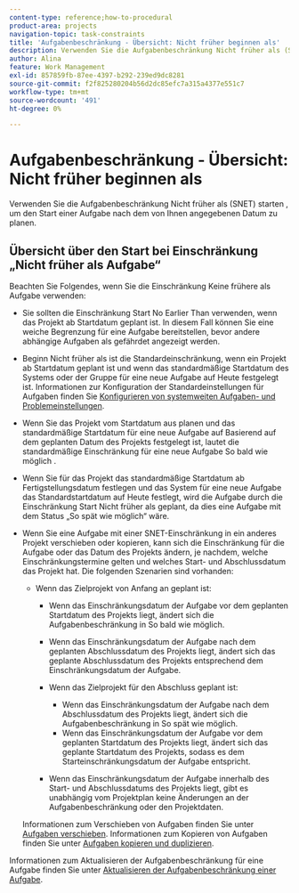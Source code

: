 ```yaml
---
content-type: reference;how-to-procedural
product-area: projects
navigation-topic: task-constraints
title: 'Aufgabenbeschränkung - Übersicht: Nicht früher beginnen als'
description: Verwenden Sie die Aufgabenbeschränkung Nicht früher als (SNET) starten , um den Start einer Aufgabe nach dem von Ihnen angegebenen Datum zu planen.
author: Alina
feature: Work Management
exl-id: 857859fb-87ee-4397-b292-239ed9dc8281
source-git-commit: f2f825280204b56d2dc85efc7a315a4377e551c7
workflow-type: tm+mt
source-wordcount: '491'
ht-degree: 0%

---
```


# Aufgabenbeschränkung - Übersicht: Nicht früher beginnen als

Verwenden Sie die Aufgabenbeschränkung Nicht früher als (SNET) starten , um den Start einer Aufgabe nach dem von Ihnen angegebenen Datum zu planen.

## Übersicht über den Start bei Einschränkung „Nicht früher als Aufgabe“

Beachten Sie Folgendes, wenn Sie die Einschränkung Keine frühere als Aufgabe verwenden:

* Sie sollten die Einschränkung Start No Earlier Than verwenden, wenn das Projekt ab Startdatum geplant ist. In diesem Fall können Sie eine weiche Begrenzung für eine Aufgabe bereitstellen, bevor andere abhängige Aufgaben als gefährdet angezeigt werden.
* Beginn Nicht früher als ist die Standardeinschränkung, wenn ein Projekt ab Startdatum geplant ist und wenn das standardmäßige Startdatum des Systems oder der Gruppe für eine neue Aufgabe auf Heute festgelegt ist. Informationen zur Konfiguration der Standardeinstellungen für Aufgaben finden Sie [Konfigurieren von systemweiten Aufgaben- und Problemeinstellungen](../../../administration-and-setup/set-up-workfront/configure-system-defaults/set-task-issue-preferences.md).

* Wenn Sie das Projekt vom Startdatum aus planen und das standardmäßige Startdatum für eine neue Aufgabe auf Basierend auf dem geplanten Datum des Projekts festgelegt ist, lautet die standardmäßige Einschränkung für eine neue Aufgabe So bald wie möglich .
* Wenn Sie für das Projekt das standardmäßige Startdatum ab Fertigstellungsdatum festlegen und das System für eine neue Aufgabe das Standardstartdatum auf Heute festlegt, wird die Aufgabe durch die Einschränkung Start Nicht früher als geplant, da dies eine Aufgabe mit dem Status „So spät wie möglich“ wäre.
* Wenn Sie eine Aufgabe mit einer SNET-Einschränkung in ein anderes Projekt verschieben oder kopieren, kann sich die Einschränkung für die Aufgabe oder das Datum des Projekts ändern, je nachdem, welche Einschränkungstermine gelten und welches Start- und Abschlussdatum das Projekt hat. Die folgenden Szenarien sind vorhanden:

   * Wenn das Zielprojekt von Anfang an geplant ist:

      * Wenn das Einschränkungsdatum der Aufgabe vor dem geplanten Startdatum des Projekts liegt, ändert sich die Aufgabenbeschränkung in So bald wie möglich.
      * Wenn das Einschränkungsdatum der Aufgabe nach dem geplanten Abschlussdatum des Projekts liegt, ändert sich das geplante Abschlussdatum des Projekts entsprechend dem Einschränkungsdatum der Aufgabe.

      * Wenn das Zielprojekt für den Abschluss geplant ist:

         * Wenn das Einschränkungsdatum der Aufgabe nach dem Abschlussdatum des Projekts liegt, ändert sich die Aufgabenbeschränkung in So spät wie möglich.
         * Wenn das Einschränkungsdatum der Aufgabe vor dem geplanten Startdatum des Projekts liegt, ändert sich das geplante Startdatum des Projekts, sodass es dem Starteinschränkungsdatum der Aufgabe entspricht.

      * Wenn das Einschränkungsdatum der Aufgabe innerhalb des Start- und Abschlussdatums des Projekts liegt, gibt es unabhängig vom Projektplan keine Änderungen an der Aufgabenbeschränkung oder den Projektdaten.

  Informationen zum Verschieben von Aufgaben finden Sie unter [Aufgaben verschieben](../../../manage-work/tasks/manage-tasks/move-tasks.md). Informationen zum Kopieren von Aufgaben finden Sie unter [Aufgaben kopieren und duplizieren](../../../manage-work/tasks/manage-tasks/copy-and-duplicate-tasks.md).

Informationen zum Aktualisieren der Aufgabenbeschränkung für eine Aufgabe finden Sie unter [Aktualisieren der Aufgabenbeschränkung einer Aufgabe](../../../manage-work/tasks/task-constraints/update-task-constraint-of-task.md).

<!--
<div data-mc-conditions="QuicksilverOrClassic.Draft mode">
<h2>Use the Start No Earlier Than Task Constraint</h2>
<p>(NOTE:&nbsp;replaced with new article linked above)&nbsp;</p>
<p>To update the Task Constraint to Start No Later Than:</p>
<ol>
<li value="1">Go to a task whose Task Constraint you want to update.</li>
<li value="2"> <p data-mc-conditions="QuicksilverOrClassic.Quicksilver">Click the <strong>More</strong> icon <img src="assets/qs-more-icon-on-an-object.png"> next to the task name, then click <strong>Edit</strong>.</p> </li>
<li value="3">In the <strong>Overview</strong> section, expand the <strong>Task Constraint</strong> drop-down menu.</li>
<li value="4"> <p>Select <strong>Start No Earlier Than</strong>.</p> </li>
<li value="5"> <p>Specify a <strong>Planned Start Date</strong>.</p> <p>This is the date by which the task must start, and not earlier than this date. </p> </li>
<li value="6">Click <strong>Save Changes</strong>.</li>
</ol>
</div>
-->
